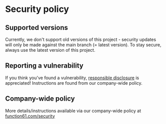 Security policy
===============

Supported versions
------------------

Currently, we don't support old versions of this project - security updates will only be made
against the main branch (= latest version).
To stay secure, always use the latest version of this project.


Reporting a vulnerability
-------------------------

If you think you've found a vulnerability,
[responsible disclosure](https://en.wikipedia.org/wiki/Responsible_disclosure) is appreciated!
Instructions are found from our company-wide policy.


Company-wide policy
-------------------

More details/instructions available via our company-wide policy at
[function61.com/security](https://function61.com/security/)
